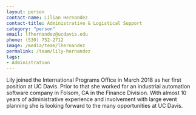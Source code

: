 ```yaml
---
layout: person
contact-name: Lilian Hernandez
contact-title: Administrative & Logistical Support
category: "person"
email: lfhernandez@ucdavis.edu 
phone: (530) 752-2712
image: /media/team/lhernandez
permalink: /team/lily-hernandez
tags:
- Administration
---
```


Lily joined the International Programs Office in March 2018 as her first position at UC Davis. Prior to that she worked for an industrial automation software company in Folsom, CA in the Finance Division. With almost 10 years of administrative experience and involvement with large event planning she is looking forward to the many opportunities at UC Davis.